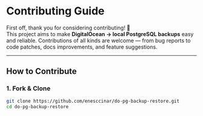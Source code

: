 # Contributing Guide

First off, thank you for considering contributing! 🎉  
This project aims to make **DigitalOcean → local PostgreSQL backups** easy and reliable. Contributions of all kinds are welcome — from bug reports to code patches, docs improvements, and feature suggestions.

---

## How to Contribute

### 1. Fork & Clone
```bash
git clone https://github.com/enesccinar/do-pg-backup-restore.git
cd do-pg-backup-restore
